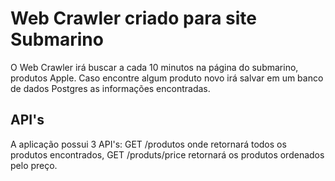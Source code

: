 # Web Crawler criado para site Submarino

O Web Crawler irá buscar a cada 10 minutos na página do submarino, produtos Apple.
Caso encontre algum produto novo irá salvar em um banco de dados Postgres as informações encontradas.

## API's
A aplicação possui 3 API's:
GET /produtos onde retornará todos os produtos encontrados, GET /produts/price retornará os produtos ordenados pelo preço.